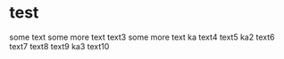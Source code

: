 # test
some text
some more text
text3
some more text ka
text4
text5
ka2
text6
text7
text8
text9
ka3
text10
